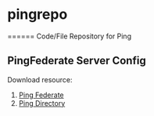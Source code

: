 # pingrepo
======
Code/File Repository for Ping 

## PingFederate Server Config 
Download resource:
1. [Ping Federate](https://www.pingidentity.com/en/resources/downloads/pingfederate.html)
2. [Ping Directory](https://www.pingidentity.com/en/resources/downloads/pingdirectory-downloads.html)
